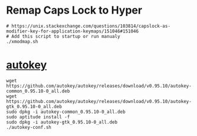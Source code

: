 # Remap Caps Lock to Hyper

```
# https://unix.stackexchange.com/questions/103814/capslock-as-modifier-key-for-application-keymaps/151046#151046
# Add this script to startup or run manualy
./xmodmap.sh
```

# [autokey](https://github.com/autokey/autokey)

```
wget https://github.com/autokey/autokey/releases/download/v0.95.10/autokey-common_0.95.10-0_all.deb
wget https://github.com/autokey/autokey/releases/download/v0.95.10/autokey-gtk_0.95.10-0_all.deb
sudo dpkg -i autokey-common_0.95.10-0_all.deb
sudo aptitude install -f
sudo dpkg -i autokey-gtk_0.95.10-0_all.deb
./autokey-conf.sh
```
